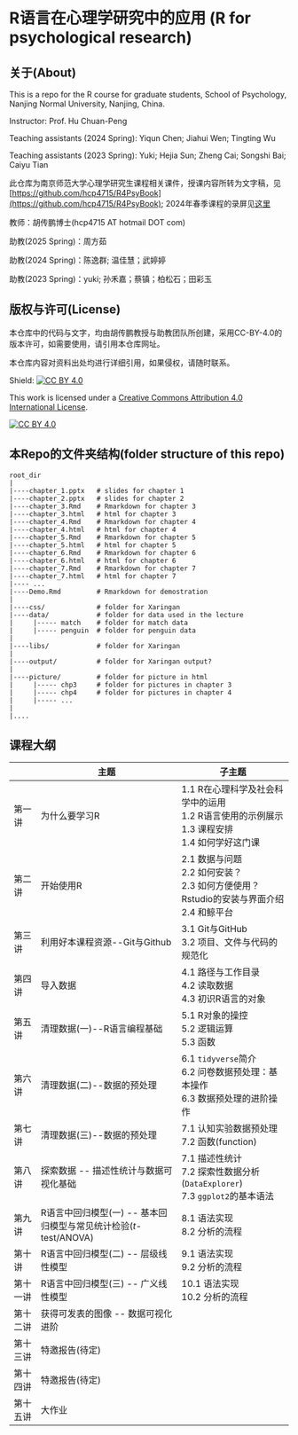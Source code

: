 # R语言在心理学研究中的应用 (R for psychological research)

## 关于(About)

This is a repo for the R course for graduate students, School of Psychology, Nanjing Normal University, Nanjing, China.

Instructor: Prof. Hu Chuan-Peng

Teaching assistants (2024 Spring): Yiqun Chen; Jiahui Wen; Tingting Wu

Teaching assistants (2023 Spring): Yuki; Hejia Sun; Zheng Cai; Songshi Bai; Caiyu Tian

此仓库为南京师范大学心理学研究生课程相关课件，授课内容所转为文字稿，见[https://github.com/hcp4715/R4PsyBook](https://github.com/hcp4715/R4PsyBook); 2024年春季课程的录屏见[这里](https://space.bilibili.com/252509184/lists/2314135)

教师：胡传鹏博士(hcp4715 AT hotmail DOT com)

助教(2025 Spring)：周方茹

助教(2024 Spring)：陈逸群; 温佳慧；武婷婷

助教(2023 Spring)：yuki; 孙禾嘉；蔡镇；柏松石；田彩玉


## 版权与许可(License)

本仓库中的代码与文字，均由胡传鹏教授与助教团队所创建，采用CC-BY-4.0的版本许可，如需要使用，请引用本仓库网址。

本仓库内容对资料出处均进行详细引用，如果侵权，请随时联系。

Shield: [![CC BY 4.0](https://img.shields.io/badge/License-CC%20BY%204.0-lightgrey.svg)](http://creativecommons.org/licenses/by/4.0/)

This work is licensed under a [Creative Commons Attribution 4.0 International License](http://creativecommons.org/licenses/by/4.0/).

[![CC BY 4.0](https://i.creativecommons.org/l/by/4.0/88x31.png)](http://creativecommons.org/licenses/by/4.0/)

## 本Repo的文件夹结构(folder structure of this repo)

```         
root_dir
|
|----chapter_1.pptx   # slides for chapter 1
|----chapter_2.pptx   # slides for chapter 2
|----chapter_3.Rmd    # Rmarkdown for chapter 3
|----chapter_3.html   # html for chapter 3
|----chapter_4.Rmd    # Rmarkdown for chapter 4
|----chapter_4.html   # html for chapter 4
|----chapter_5.Rmd    # Rmarkdown for chapter 5
|----chapter_5.html   # html for chapter 5
|----chapter_6.Rmd    # Rmarkdown for chapter 6
|----chapter_6.html   # html for chapter 6
|----chapter_7.Rmd    # Rmarkdown for chapter 7
|----chapter_7.html   # html for chapter 7
|---- ...
|----Demo.Rmd         # Rmarkdown for demostration
|
|----css/             # folder for Xaringan
|----data/            # folder for data used in the lecture
|     |----- match    # folder for match data
|     |----- penguin  # folder for penguin data
| 
|----libs/            # folder for Xaringan
|
|----output/          # folder for Xaringan output?
|
|----picture/         # folder for picture in html
|     |----- chp3     # folder for pictures in chapter 3
|     |----- chp4     # folder for pictures in chapter 4
|     |----- ...
|
|....
```

## 课程大纲

|      | 主题  | 子主题 |
|------|------|--------|
| 第一讲 | 为什么要学习R | 1.1 R在心理科学及社会科学中的运用<br>1.2 R语言使用的示例展示<br>1.3 课程安排<br>1.4 如何学好这门课 |
| 第二讲 | 开始使用R | 2.1 数据与问题<br>2.2 如何安装？<br>2.3 如何方便使用？Rstudio的安装与界面介绍<br>2.4 和鲸平台 |
| 第三讲 | 利用好本课程资源--Git与Github | 3.1 Git与GitHub<br>3.2 项目、文件与代码的规范化 |
| 第四讲 | 导入数据 | 4.1 路径与工作目录<br>4.2 读取数据<br>4.3 初识R语言的对象 |
| 第五讲 | 清理数据(一)--R语言编程基础 | 5.1 R对象的操控<br>5.2 逻辑运算<br>5.3 函数 |
| 第六讲 | 清理数据(二)--数据的预处理 | 6.1 `tidyverse`简介<br>6.2 问卷数据预处理：基本操作<br>6.3 数据预处理的进阶操作 |
| 第七讲 | 清理数据(三)--数据的预处理 | 7.1 认知实验数据预处理<br>7.2 函数(function) |
| 第八讲 | 探索数据 -- 描述性统计与数据可视化基础 | 7.1 描述性统计<br>7.2 探索性数据分析(`DataExplorer`)<br>7.3 `ggplot2`的基本语法 |
| 第九讲 | R语言中回归模型(一) -- 基本回归模型与常见统计检验(*t*-test/ANOVA) | 8.1 语法实现<br>8.2 分析的流程 |
| 第十讲 | R语言中回归模型(二) -- 层级线性模型 | 9.1 语法实现<br>9.2 分析的流程 |
| 第十一讲 | R语言中回归模型(三) -- 广义线性模型 | 10.1 语法实现<br>10.2 分析的流程 |
| 第十二讲 | 获得可发表的图像 -- 数据可视化进阶 |  |
| 第十三讲 | 特邀报告(待定) |  |
| 第十四讲 | 特邀报告(待定) |  |
| 第十五讲 | 大作业 |  |
